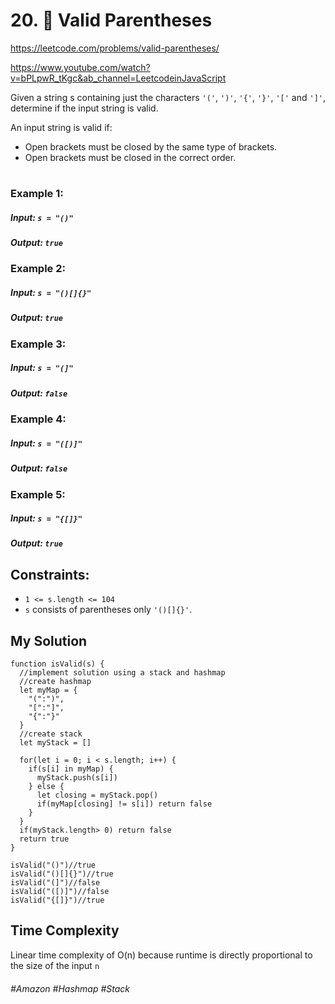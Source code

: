 # 20. 🌴 Valid Parentheses
https://leetcode.com/problems/valid-parentheses/

https://www.youtube.com/watch?v=bPLpwR_tKgc&ab_channel=LeetcodeinJavaScript

Given a string s containing just the characters `'('`, `')'`, `'{'`, `'}'`, `'['` and `']'`, determine if the input string is valid.

An input string is valid if:
- Open brackets must be closed by the same type of brackets.
- Open brackets must be closed in the correct order.
#
### Example 1:
##### Input: `s = "()"`
##### Output: `true`
### Example 2:
##### Input: `s = "()[]{}"`
##### Output: `true`
### Example 3:
##### Input: `s = "(]"`
##### Output: `false`
### Example 4:
##### Input: `s = "([)]"`
##### Output: `false`
### Example 5:
##### Input: `s = "{[]}"`
##### Output: `true`
 
## Constraints:
- `1 <= s.length <= 104`
- `s` consists of parentheses only `'()[]{}'`.

## My Solution
````
function isValid(s) {
  //implement solution using a stack and hashmap
  //create hashmap
  let myMap = {
    "(":")",
    "[":"]",
    "{":"}"
  }
  //create stack
  let myStack = []
  
  for(let i = 0; i < s.length; i++) {
    if(s[i] in myMap) {
      myStack.push(s[i])
    } else {
      let closing = myStack.pop()
      if(myMap[closing] != s[i]) return false
    }
  }
  if(myStack.length> 0) return false
  return true
}

isValid("()")//true
isValid("()[]{}")//true
isValid("(]")//false
isValid("([)]")//false
isValid("{[]}")//true
````
## Time Complexity

Linear time complexity of O(n) because runtime is directly proportional to the size of the input `n`
###### #Amazon #Hashmap #Stack 
